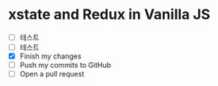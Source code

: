 # xstate and Redux in Vanilla JS

- [ ] 테스트
- [ ] 테스트
- [x] Finish my changes
- [ ] Push my commits to GitHub
- [ ] Open a pull request
